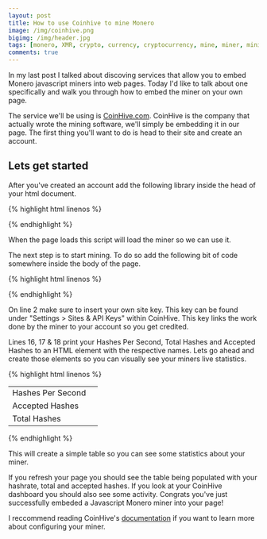 ```yaml
---
layout: post
title: How to use Coinhive to mine Monero
image: /img/coinhive.png
bigimg: /img/header.jpg
tags: [monero, XMR, crypto, currency, cryptocurrency, mine, miner, mining, graphics cards, bitcoin]
comments: true
---
```


In my last post I talked about discoving services that allow you to embed Monero javascript miners into web pages.
Today I'd like to talk about one specifically and walk you through how to embed the miner on your own page.

The service we'll be using is <a href="https://coinhive.com">CoinHive.com</a>.
CoinHive is the company that actually wrote the mining software, we'll simply be embedding it in our page.
The first thing you'll want to do is head to their site and create an account.

## Lets get started

After you've created an account add the following library inside the head of your html document.

{% highlight html linenos %}
 <script src="https://coin-hive.com/lib/coinhive.min.js"></script>
{% endhighlight %}

When the page loads this script will load the miner so we can use it.

The next step is to start mining.
To do so add the following bit of code somewhere inside the body of the page.

{% highlight html linenos %}
<script>
var miner = new CoinHive.Anonymous('INSERT YOUR OWN SITE KEY');
miner.start();

// Listen on events
miner.on('found', function() { /* Hash found */ })
miner.on('accepted', function() { /* Hash accepted by the pool */ })

// Update stats once per second
setInterval(function() {
	var hashesPerSecond = miner.getHashesPerSecond();
	var totalHashes = miner.getTotalHashes();
	var acceptedHashes = miner.getAcceptedHashes();

	// Output to HTML elements...
	document.getElementById("hashesPerSecond").innerHTML = hashesPerSecond;
	document.getElementById("totalHashes").innerHTML = totalHashes;
	document.getElementById("acceptedHashes").innerHTML = acceptedHashes;
}, 1000);
</script>
{% endhighlight %}

On line 2 make sure to insert your own site key.
This key can be found under "Settings > Sites & API Keys" within CoinHive. 
This key links the work done by the miner to your account so you get credited.

Lines 16, 17 & 18 print your Hashes Per Second, Total Hashes and Accepted Hashes to an HTML element with the respective names.
Lets go ahead and create those elements so you can visually see your miners live statistics.

{% highlight html linenos %}
<table>
	<tr>
		<td>Hashes Per Second</td>
		<td id="hashesPerSecond"></td>
	</tr>
	<tr>
		<td>Accepted Hashes</td>
		<td id="acceptedHashes"></td>
	</tr>
	<tr>
		<td>Total Hashes</td>
		<td id="totalHashes"></td>
	</tr>
</table>
{% endhighlight %}

This will create a simple table so you can see some statistics about your miner.

If you refresh your page you should see the table being populated with your hashrate, total and accepted hashes. 
If you look at your CoinHive dashboard you should also see some activity.
Congrats you've just successfully embeded a Javascript Monero miner into your page!

I reccommend reading CoinHive's <a href="https://coinhive.com/documentation">documentation</a> if you want to learn more about configuring your miner.
